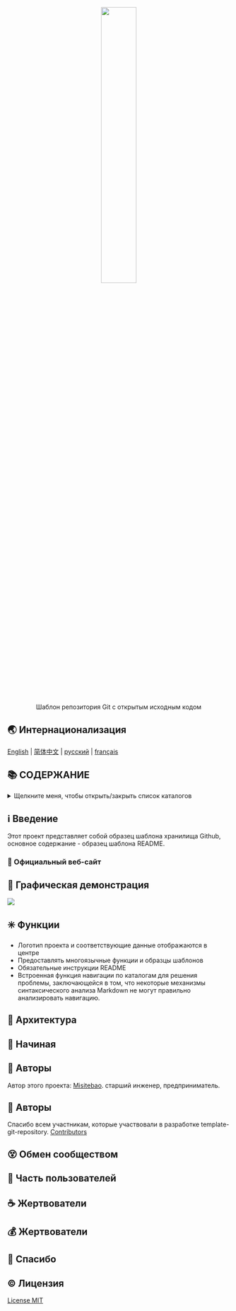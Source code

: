 <p align="center">
  <img src="https://cdn.jsdelivr.net/gh/misitebao/CDN@master/gravatar_tigateam.png" width="40%" /><br/>
</p>
<p align="center">
Шаблон репозитория Git с открытым исходным кодом
</p>

<span id="nav-1"></span>

## 🌏 Интернационализация

[English](README.md) | [简体中文](README.zh-Hans.md) | [русский](README.ru.md) | [français](README.fr.md)

<span id="nav-2"></span>

## 📚 СОДЕРЖАНИЕ

<details>
  <summary>Щелкните меня, чтобы открыть/закрыть список каталогов</summary>

- [Интернационализация](#nav-1)
- [СОДЕРЖАНИЕ](#nav-2)
- [Введение](#nav-3)
  - [Официальный веб-сайт](#nav-3-1)
- [Графическая демонстрация](#nav-4)
- [Функции](#nav-5)
- [Архитектура](#nav-6)
- [Начиная](#nav-7)
- [Авторы](#nav-8)
- [Авторы](#nav-9)
- [Обмен сообществом](#nav-15)
- [Часть пользователей](#nav-10)
- [Release History](CHANGE.md)
- [Жертвователи](#nav-11)
- [Жертвователи](#nav-12)
- [Спасибо](#nav-13)
- [Лицензия](#nav-14)

</details>

<span id="nav-3"></span>

## ℹ️ Введение

Этот проект представляет собой образец шаблона хранилища Github, основное содержание - образец шаблона README.

<span id="nav-3-1"></span>

### 🔔 Официальный веб-сайт

<span id="nav-4"></span>

## 🌅 Графическая демонстрация

![](https://cdn.jsdelivr.net/gh/misitebao/CDN@main/md/20210727130417.png)

<span id="nav-5"></span>

## ✳️ Функции

- Логотип проекта и соответствующие данные отображаются в центре
- Предоставлять многоязычные функции и образцы шаблонов
- Обязательные инструкции README
- Встроенная функция навигации по каталогам для решения проблемы, заключающейся в том, что некоторые механизмы синтаксического анализа Markdown не могут правильно анализировать навигацию.

<span id="nav-6"></span>

## 🍊 Архитектура

<span id="nav-7"></span>

## 💎 Начиная

<span id="nav-8"></span>

## 🙆 Авторы

Автор этого проекта: [Misitebao](https://github.com/misitebao). старший инженер, предприниматель.

<span id="nav-9"></span>

## 🌟 Авторы

Спасибо всем участникам, которые участвовали в разработке template-git-repository. [Contributors](https://github.com/misitebao/template-git-repository/graphs/contributors)

<span id="nav-15"></span>

## 😵 Обмен сообществом

<span id="nav-10"></span>

## 👼 Часть пользователей

<span id="nav-11"></span>

## ☕ Жертвователи

<span id="nav-12"></span>

## 💰 Жертвователи

<span id="nav-13"></span>

## 👏 Спасибо

<span id="nav-14"></span>

## ©️ Лицензия

[License MIT](LICENSE)
